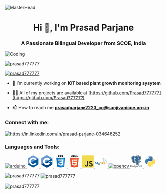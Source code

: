 ![MasterHead](https://media2.dev.to/dynamic/image/width=1000,height=420,fit=cover,gravity=auto,format=auto/https%3A%2F%2Fdev-to-uploads.s3.amazonaws.com%2Fuploads%2Farticles%2Fdrltzekgshzocy54061p.jpeg)
<h1 align="center">Hi 👋, I'm Prasad Parjane</h1>
<h3 align="center">A Passionate Bilingual Developer from SCOE, India</h3>
<img align="centre" alt="Coding" width="800" src="https://miro.medium.com/v2/resize:fit:1400/format:webp/0*JFgm1wgpsbs9FKJn.gif">

<p align="left"> <img src="https://komarev.com/ghpvc/?username=prasad777777&label=Profile%20views&color=0e75b6&style=flat" alt="prasad777777" /> </p>

<p align="left"> <a href="https://github.com/ryo-ma/github-profile-trophy"><img src="https://github-profile-trophy.vercel.app/?username=prasad777777" alt="prasad777777" /></a> </p>

- 🔭 I’m currently working on **IOT based plant growth monitoring sysytem**

- 👨‍💻 All of my projects are available at [https://github.com/Prasad777777](https://github.com/Prasad777777)

- 📫 How to reach me **prasadparjane2223_co@sanjivanicoe.org.in**

<h3 align="left">Connect with me:</h3>
<p align="left">
<a href="https://linkedin.com/in/https://in.linkedin.com/in/prasad-parjane-034646252" target="blank"><img align="center" src="https://raw.githubusercontent.com/rahuldkjain/github-profile-readme-generator/master/src/images/icons/Social/linked-in-alt.svg" alt="https://in.linkedin.com/in/prasad-parjane-034646252" height="30" width="40" /></a>
</p>

<h3 align="left">Languages and Tools:</h3>
<p align="left"> <a href="https://www.arduino.cc/" target="_blank" rel="noreferrer"> <img src="https://cdn.worldvectorlogo.com/logos/arduino-1.svg" alt="arduino" width="40" height="40"/> </a> <a href="https://www.cprogramming.com/" target="_blank" rel="noreferrer"> <img src="https://raw.githubusercontent.com/devicons/devicon/master/icons/c/c-original.svg" alt="c" width="40" height="40"/> </a> <a href="https://www.w3schools.com/cpp/" target="_blank" rel="noreferrer"> <img src="https://raw.githubusercontent.com/devicons/devicon/master/icons/cplusplus/cplusplus-original.svg" alt="cplusplus" width="40" height="40"/> </a> <a href="https://www.w3schools.com/css/" target="_blank" rel="noreferrer"> <img src="https://raw.githubusercontent.com/devicons/devicon/master/icons/css3/css3-original-wordmark.svg" alt="css3" width="40" height="40"/> </a> <a href="https://www.w3.org/html/" target="_blank" rel="noreferrer"> <img src="https://raw.githubusercontent.com/devicons/devicon/master/icons/html5/html5-original-wordmark.svg" alt="html5" width="40" height="40"/> </a> <a href="https://developer.mozilla.org/en-US/docs/Web/JavaScript" target="_blank" rel="noreferrer"> <img src="https://raw.githubusercontent.com/devicons/devicon/master/icons/javascript/javascript-original.svg" alt="javascript" width="40" height="40"/> </a> <a href="https://www.mysql.com/" target="_blank" rel="noreferrer"> <img src="https://raw.githubusercontent.com/devicons/devicon/master/icons/mysql/mysql-original-wordmark.svg" alt="mysql" width="40" height="40"/> </a> <a href="https://opencv.org/" target="_blank" rel="noreferrer"> <img src="https://www.vectorlogo.zone/logos/opencv/opencv-icon.svg" alt="opencv" width="40" height="40"/> </a> <a href="https://www.postgresql.org" target="_blank" rel="noreferrer"> <img src="https://raw.githubusercontent.com/devicons/devicon/master/icons/postgresql/postgresql-original-wordmark.svg" alt="postgresql" width="40" height="40"/> </a> <a href="https://www.python.org" target="_blank" rel="noreferrer"> <img src="https://raw.githubusercontent.com/devicons/devicon/master/icons/python/python-original.svg" alt="python" width="40" height="40"/> </a> </p>

<p><img align="left" src="https://github-readme-stats.vercel.app/api/top-langs?username=prasad777777&show_icons=true&locale=en&layout=compact" alt="prasad777777" /></p>

<p>&nbsp;<img align="center" src="https://github-readme-stats.vercel.app/api?username=prasad777777&show_icons=true&locale=en" alt="prasad777777" /></p>

<p><img align="center" src="https://github-readme-streak-stats.herokuapp.com/?user=prasad777777&" alt="prasad777777" /></p>
